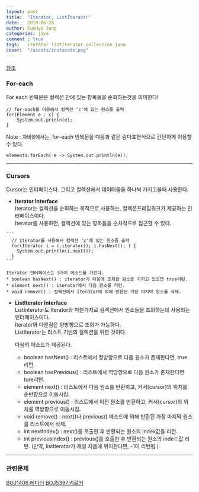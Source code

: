```yaml
---
layout: post
title:  "Iterator, ListIteraotr"
date:   2018-06-28
author: EunHye Jung
categories: java
comment : true
tags:	iterator listIterator collection java
cover:  "/assets/instacode.png"
---
```

   
[참조](https://www.geeksforgeeks.org/retrieving-elements-from-collection-for-each-iterator-listiterator-enumerationiterator/)
  
   
### For-each    
   For each 반복문은 컬렉션 안에 있는 항목들을 순회하는것을 의미한다!    
```
// for-each를 이용해서 컬렉션 'c'에 있는 원소들 출력
for(Element e : c) {
	System.out.prinln(e);
}
```
  
  Note : 자바8에서는, for-each 반복문을 다음과 같은 람다표현식으로 간단하게 이용할 수 있다.   
  ```
elements.forEach( e -> System.out.println(e));
```

- - -

  
### Cursors   
Cursor는 인터페이스다. 그리고 컬렉션에서 데이터들을 하나씩 가지고올때 사용한다.  

   
   * **Iterator Interface**   
     Iterator는 컬렉션을 순회하는 목적으로 사용하는, 컬렉션프레임워크가 제공하는 인터페이스이다.    
     Iterator를 사용하면, 컬렉션에 있는 항목들을 순차적으로 접근할 수 있다.   
     
    ```
      // Iterator를 사용해서 컬렉션 'c'에 있는 원소들 출력
      for(Iterator i = c.iterator(); i.hasNext(); ) {
      	System.out.println(i.next());
      }
    ```
       
    Iterator 인터페이스는 3가지 메소드를 가진다.  
    * boolean hasNext() : iterator가 다음에 조회할 원소를 가지고 있으면 true리턴.   
    * element next() : iterator에서 다음 원소를 리턴.  
    * void remove() : 컬렉션에서 iterator에 의해 반환된 가장 마지막 원소를 삭제.   
    
   * **ListIterator Interface**   
     ListInterator도 Iterator와 마찬가지로 컬렉션에서 원소들을 조회하는데 사용되는 인터페이스이다.   
     Iterator와 다른점은 양방향으로 조회가 가능하다.  
     ListIterator는 리스트 기반의 컬렉션을 위한 것이다.   
     
     다음의 메소드가 제공된다.    
     * boolean hasNext() : 리스트에서 정방향으로 다음 원소가 존재한다면, true 리턴.   
     * boolean hasPrevious() : 리스트에서 역방향으로 다음 원소가 존재한다면 ture리턴.  
     * element next() : 리스트에서 다음 원소를 반환하고, 커서(cursor)의 위치를 순반향으로 이동시킴.   
     * element previous() : 리스트에서 이전 원소를 반환하고, 커서(cursor)의 위치를 역방향으로 이동시킴.   
     * void remove() : next()나 previous() 메소드에 의해 반환된 가장 마지막 원소를 리스트에서 삭제.   
     * int nextIndex() : next()를 호출한 후 반환되는 원소의 index값을 리턴.   
     * int previousIndex() : previous()를 호출한 후 반환되는 원소의 indeㅌ값 리턴. (만약, listIterator가 제일 처음에 위치한다면, -1이 리턴됨.)  

     

   
- - -
### 관련문제
[BOJ1406.에디터](https://www.acmicpc.net/problem/1406)
[BOJ5397.키로커](https://www.acmicpc.net/problem/5397/)